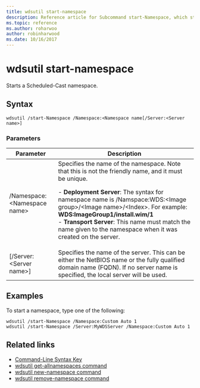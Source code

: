 ```yaml
---
title: wdsutil start-namespace
description: Reference article for Subcommand start-Namespace, which starts a Scheduled-Cast namespace.
ms.topic: reference
ms.author: roharwoo
author: robinharwood
ms.date: 10/16/2017
---
```


# wdsutil start-namespace



Starts a Scheduled-Cast namespace.

## Syntax
```
wdsutil /start-Namespace /Namespace:<Namespace name[/Server:<Server name>]
```
### Parameters

|          Parameter          |                                                                                                                                                                                             Description                                                                                                                                                                                             |
|-----------------------------|-----------------------------------------------------------------------------------------------------------------------------------------------------------------------------------------------------------------------------------------------------------------------------------------------------------------------------------------------------------------------------------------------------|
| /Namespace:\<Namespace name\> | Specifies the name of the namespace. Note that this is not the friendly name, and it must be unique.<p>-   **Deployment Server**: The syntax for namespace name is /Namspace:WDS:\<Image group\>/\<Image name\>/\<Index\>. For example: **WDS:ImageGroup1/install.wim/1**<br />-   **Transport Server**: This name must match the name given to the namespace when it was created on the server. |
|   [/Server:\<Server name\>]   |                                                                                                           Specifies the name of the server. This can be either the NetBIOS name or the fully qualified domain name (FQDN). If no server name is specified, the local server will be used.                                                                                                           |

## Examples
To start a namespace, type one of the following:
```
wdsutil /start-Namespace /Namespace:Custom Auto 1
wdsutil /start-Namespace /Server:MyWDSServer /Namespace:Custom Auto 1
```
## Related links
- [Command-Line Syntax Key](command-line-syntax-key.md)
- [wdsutil get-allnamespaces command](wdsutil-get-allnamespaces.md)
- [wdsutil new-namespace command](wdsutil-new-namespace.md)
- [wdsutil remove-namespace command](wdsutil-remove-namespace.md)
